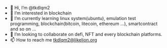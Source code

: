 - 👋 Hi, I’m @tkdlqm2
- 👀 I’m interested in blockchain
- 🌱 I’m currently learning linux system(ubuntu), emulation test programming, blockchain(bitcoin, litecoin, ethereum ...), smartcontract and so on ... 
- 💞️ I’m looking to collaborate on defi, NFT and every blockchain platforms.
- 📫 How to reach me tkdlqm2@likelion.org

<!---
tkdlqm2/tkdlqm2 is a ✨ special ✨ repository because its `README.md` (this file) appears on your GitHub profile.
You can click the Preview link to take a look at your changes.
--->
